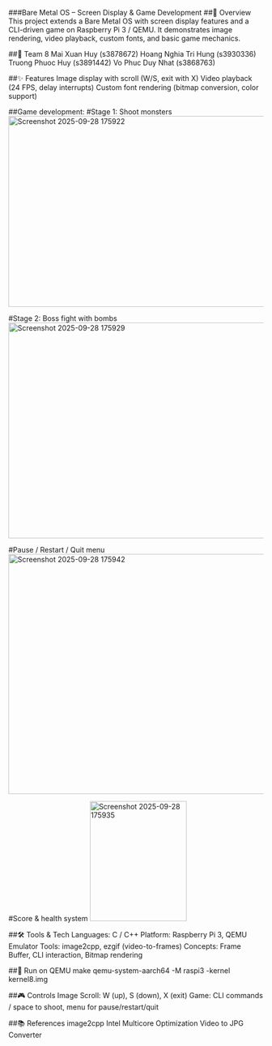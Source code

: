 ###Bare Metal OS – Screen Display & Game Development
##📌 Overview
This project extends a Bare Metal OS with screen display features and a CLI-driven game on Raspberry Pi 3 / QEMU. It demonstrates image rendering, video playback, custom fonts, and basic game mechanics.

##👥 Team 8
Mai Xuan Huy (s3878672)
Hoang Nghia Tri Hung (s3930336)
Truong Phuoc Huy (s3891442)
Vo Phuc Duy Nhat (s3868763)

##✨ Features
Image display with scroll (W/S, exit with X)
Video playback (24 FPS, delay interrupts)
Custom font rendering (bitmap conversion, color support)

##Game development:
#Stage 1: Shoot monsters
<img width="510" height="377" alt="Screenshot 2025-09-28 175922" src="https://github.com/user-attachments/assets/9aa77517-03bf-42e7-9229-1dbc05fd80db" />

#Stage 2: Boss fight with bombs
<img width="570" height="426" alt="Screenshot 2025-09-28 175929" src="https://github.com/user-attachments/assets/425168d3-81a5-4657-a26c-ea9f70a8d096" />

#Pause / Restart / Quit menu
<img width="627" height="474" alt="Screenshot 2025-09-28 175942" src="https://github.com/user-attachments/assets/378553b1-a657-492c-8c6e-8233886b4b49" />

#Score & health system
<img width="191" height="237" alt="Screenshot 2025-09-28 175935" src="https://github.com/user-attachments/assets/041a40d2-749f-42ad-bc98-ca48f8af5aa6" />

##🛠️ Tools & Tech
Languages: C / C++
Platform: Raspberry Pi 3, QEMU Emulator
Tools: image2cpp, ezgif (video-to-frames)
Concepts: Frame Buffer, CLI interaction, Bitmap rendering

##🚀 Run on QEMU
make
qemu-system-aarch64 -M raspi3 -kernel kernel8.img

##🎮 Controls
Image Scroll: W (up), S (down), X (exit)
Game: CLI commands / space to shoot, menu for pause/restart/quit

##📚 References
image2cpp
Intel Multicore Optimization
Video to JPG Converter

